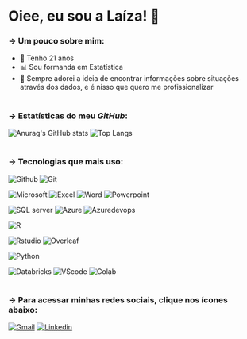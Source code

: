 # Oiee, eu sou a Laíza! 👋

### &rarr; Um pouco **sobre mim**:

* 🎂 Tenho 21 anos
* 📊 Sou formanda em Estatística
* 🤩 Sempre adorei a ideia de encontrar informações sobre situações através dos dados, e é nisso que quero me profissionalizar

#

### &rarr; Estatísticas do meu _GitHub_:

![Anurag's GitHub stats](https://github-readme-stats.vercel.app/api?username=laizamj&show_icons=true&theme=radical)
![Top Langs](https://github-readme-stats.vercel.app/api/top-langs/?username=laizamj&layout=compact)


#

### &rarr; Tecnologias que mais uso:

![Github](https://img.shields.io/badge/GitHub-100000?style=for-the-badge&logo=github&logoColor=white)
![Git](https://img.shields.io/badge/GIT-E44C30?style=for-the-badge&logo=git&logoColor=white)

![Microsoft](https://img.shields.io/badge/Microsoft_Office-D83B01?style=for-the-badge&logo=microsoft-office&logoColor=white)
![Excel](https://img.shields.io/badge/Microsoft_Excel-217346?style=for-the-badge&logo=microsoft-excel&logoColor=white)
![Word](https://img.shields.io/badge/Microsoft_Word-2B579A?style=for-the-badge&logo=microsoft-word&logoColor=white)
![Powerpoint](https://img.shields.io/badge/Microsoft_PowerPoint-B7472A?style=for-the-badge&logo=microsoft-powerpoint&logoColor=white)

![SQL server](https://img.shields.io/badge/Microsoft%20SQL%20Server-CC2927?style=for-the-badge&logo=microsoft%20sql%20server&logoColor=white)
![Azure](https://img.shields.io/badge/Microsoft_Azure-0089D6?style=for-the-badge&logo=microsoft-azure&logoColor=white)
![Azuredevops](https://img.shields.io/badge/Azure_DevOps-0078D7?style=for-the-badge&logo=azure-devops&logoColor=white)

![R](https://img.shields.io/badge/R-276DC3?style=for-the-badge&logo=r&logoColor=white)

![Rstudio](https://img.shields.io/badge/RStudio-75AADB?style=for-the-badge&logo=RStudio&logoColor=white)
![Overleaf](https://img.shields.io/badge/Overleaf-47A141?style=for-the-badge&logo=Overleaf&logoColor=white)

![Python](https://img.shields.io/badge/Python-14354C?style=for-the-badge&logo=python&logoColor=white)

![Databricks](https://img.shields.io/badge/Databricks-FF3621?style=for-the-badge&logo=Databricks&logoColor=white)
![VScode](https://img.shields.io/badge/Visual_Studio-5C2D91?style=for-the-badge&logo=visual%20studio&logoColor=white)
![Colab](https://img.shields.io/badge/Colab-F9AB00?style=for-the-badge&logo=googlecolab&color=525252)
         

         


#


### &rarr; Para acessar minhas redes sociais, clique nos ícones abaixo:

[![Gmail](https://img.shields.io/badge/Gmail-D14836?style=for-the-badge&logo=gmail&logoColor=white)](mailto:laizamendesj@gmail.com)
[![Linkedin](https://img.shields.io/badge/LinkedIn-0077B5?style=for-the-badge&logo=linkedin&logoColor=white)](https://www.linkedin.com/in/la%C3%ADzamj/)

